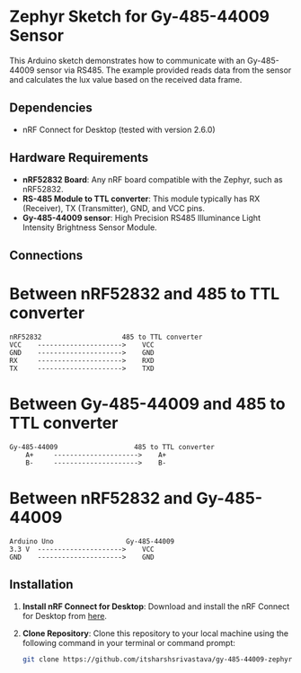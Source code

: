 # Zephyr Sketch for Gy-485-44009 Sensor

This Arduino sketch demonstrates how to communicate with an Gy-485-44009 sensor via RS485. The example provided reads data from the sensor and calculates the lux value based on the received data frame.

## Dependencies

- nRF Connect for Desktop (tested with version 2.6.0)

## Hardware Requirements

- **nRF52832 Board**: Any nRF board compatible with the Zephyr, such as nRF52832.
- **RS-485 Module to TTL converter**: This module typically has RX (Receiver), TX (Transmitter), GND, and VCC pins.
- **Gy-485-44009 sensor**: High Precision RS485 Illuminance Light Intensity Brightness Sensor Module.

## Connections

# Between nRF52832 and 485 to TTL converter
    nRF52832                    485 to TTL converter
    VCC    --------------------->    VCC
    GND    --------------------->    GND
    RX     --------------------->    RXD
    TX     --------------------->    TXD

# Between Gy-485-44009 and 485 to TTL converter
    Gy-485-44009                   485 to TTL converter
        A+     --------------------->    A+
        B-     --------------------->    B-
# Between nRF52832 and Gy-485-44009
    Arduino Uno                  Gy-485-44009
    3.3 V  --------------------->    VCC
    GND    --------------------->    GND
    
## Installation

1. **Install nRF Connect for Desktop**: Download and install the nRF Connect for Desktop from [here]([https://www.arduino.cc/en/software](https://www.nordicsemi.com/Products/Development-tools/nRF-Connect-for-Desktop/Download)).

2. **Clone Repository**: Clone this repository to your local machine using the following command in your terminal or command prompt:

   ```bash
   git clone https://github.com/itsharshsrivastava/gy-485-44009-zephyr.git

